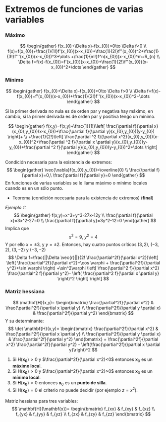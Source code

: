 # Extremos de funciones de varias variables
### Máximo
$$
\begin{gather}
f(x_{0}+\Delta x)-f(x_{0})<0\to \Delta f<0 \\
f(x)=f(x_{0})+\frac{1}{1!}f'(x_{0})(x-x_{0})+\frac{1}{2!}f''(x_{0})^2+\frac{1}{3!}f'''(x_{0})(x-x_{0})^3+\dots +\frac{1}{m!}f^n(x_{0})(x-x_{0})^m+R_{n} \\
\Delta f=f(x)-f(x_{0})=f'(x_{0})(x-x_{0})+\frac{1}{2!}f''(x_{0})(x-x_{0})^2+\dots
\end{gather}
$$
### Mínimo
$$
\begin{gather}
f(x_{0}+\Delta x)-f(x_{0})>0\to \Delta f>0 \\
\Delta f=f(x)-f(x_{0})=f'(x_{0})(x-x_{0})+\frac{1}{2!}f''(x_{0})(x-x_{0})^2+\dots
\end{gather}
$$

Si la primer derivada no nula es de orden par y negativa hay máximo, en cambio, si la primer derivada es de orden par y positiva tengo un mínimo. 

$$
\begin{gather}
f(x,y)=f(x,y)+\frac{1}{1!}\left[ \frac{\partial f}{\partial x}(x_{0},y_{0})(x-x_{0})+\frac{\partial f}{\partial y}(x_{0},y_{0})(y-y_{0}) \right]+ \\
+\frac{1}{2!}\left[ \frac{\partial ^2 f}{\partial x^2}(x_{0},y_{0})(x-x_{0})^2+\frac{\partial ^2 f}{\partial x \partial y}(x_{0},y_{0})(y-y_{0})+\frac{\partial ^2 f}{\partial y}(x_{0},y_{0})(y-y_{0})^2+\dots \right]
\end{gather}
$$

Condición necesaria para la existencia de extremos:
$$
\begin{gather}
\vec{\nabla}f(x_{0},y_{0})=\overline{0} \\
\frac{\partial f}{\partial x}=0,\ \frac{\partial f}{\partial y}=0
\end{gather}
$$
En funciones de varias variables se le llama máximo o mínimo locales cuando es en un sólo punto.

- Teorema (condición necesaria para la existencia de extremos) (**final**)

*Ejemplo 1:*
$$
\begin{gather}
f(x,y)=x^3+y^3-27x-12y \\
\frac{\partial f}{\partial x}=3x^2-27=0 \\
\frac{\partial f}{\partial y}=3y^2-12=0
\end{gather}
$$
Implica que
$$
x^2=9, \ y^2=4
$$
Y por ello $x=\pm 3$, y $y=\pm 2$. Entonces, hay cuatro puntos críticos $(3,2)$, $(-3,2)$, $(3,-2)$ y $(-3,-2)$
$$
\Delta f=\frac{||\Delta \vec{r}||}{2! \frac{\partial^2f}{\partial x^2}}\left[ \left( \frac{\partial^2f}{\partial x^2}+\cos \varphi + \frac{\partial^2f}{\partial y^2}+\sin \varphi \right) +\sin^2\varphi \left[ \frac{\partial^2 f}{\partial x^2} \frac{\partial^2 f}{\partial y^2}- \left( \frac{\partial^2 f}{\partial x \partial y} \right)^2 \right] \right]
$$

### Matriz hessiana
$$
\mathbf{H}(x,y)=
\begin{bmatrix}
\frac{\partial^2f}{\partial x^2} & \frac{\partial^2f}{\partial x \partial y} \\
\frac{\partial^2f}{\partial y \partial x} & \frac{\partial^2f}{\partial y^2}
\end{bmatrix}
$$Y su determinante:
$$
\det \mathbf{H}(x,y)=
\begin{bmatrix}
\frac{\partial^2f}{\partial x^2} & \frac{\partial^2f}{\partial x \partial y} \\
\frac{\partial^2f}{\partial y \partial x} & \frac{\partial^2f}{\partial y^2}
\end{bmatrix}
= \frac{\partial^2f}{\partial x^2} \frac{\partial^2f}{\partial y^2} - \left(\frac{\partial^2f}{\partial x \partial y}\right)^2
$$
1. Si $\mathbf{H}(\mathbf{x_{0}})>0$ y $\frac{\partial^2f}{\partial x^2}<0$ entonces $\mathbf{x}_{0}$ es un **máximo loca**l.
2. Si $\mathbf{H}(\mathbf{x_{0}})>0$ y $\frac{\partial^2f}{\partial x^2}>0$ entonces $\mathbf{x}_{0}$ es un **mínimo local**.
3. Si $\mathbf{H}(\mathbf{x_{0}})<0$ entonces $\mathbf{x}_{0}$ es un **punto de silla**.
4. Si $\mathbf{H}(\mathbf{x_{0}})=0$ el criterio no puede decidir (por ejemplo $z=x^2$).

Matriz hessiana para tres variables:
$$
\mathbf{H}(\mathbf{x})=
\begin{bmatrix}
f_{xx} & f_{xy} & f_{xz} \\
f_{yx} & f_{yy} & f_{yz} \\
f_{zx} & f_{zy} & f_{zz}
\end{bmatrix}
$$
